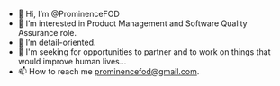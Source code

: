 - 👋 Hi, I’m @ProminenceFOD
- 👀 I’m interested in Product Management and Software Quality Assurance role.
- 🌱 I’m detail-oriented.
- 💞️ I'm seeking for opportunities to partner and to work on things that would improve human lives...
- 📫 How to reach me prominencefod@gmail.com.

<!---
ProminenceFOD/ProminenceFOD is a ✨ special ✨ repository because its `README.md` (this file) appears on your GitHub profile.
You can click the Preview link to take a look at your changes.
--->
